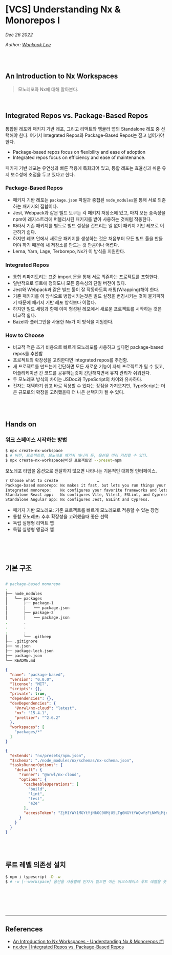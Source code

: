# [VCS] Understanding Nx & Monorepos I

*Dec 26 2022*

*Author: [Wonkook Lee](https://github.com/wonkooklee/today-i-learned)*

<br />

<!-- ![Post Thumbnail]() -->

<br />

## An Introduction to Nx Workspaces

> 모노레포와 Nx에 대해 알아본다.

<br />

## Integrated Repos vs. Package-Based Repos

통합된 레포와 패키지 기반 레포, 그리고 리액트와 앵귤러 앱의 Standalone 레포 중 선택해야 한다. 여기서 Integrated Repos와 Package-Based Repos는 짚고 넘어가야 한다.

- Package-based repos focus on flexibility and ease of adoption
- Integrated repos focus on efficiency and ease of maintenance.

패키지 기반 레포는 유연성과 빠른 적응에 특화되어 있고, 통합 레포는 효율성과 쉬운 유지 보수성에 초점을 두고 있다고 한다.

### Package-Based Repos

- 패키지 기반 레포는 `package.json` 파일과 중첩된 `node_modules`을 통해 서로 의존하는 패키지의 집합이다.
- Jest, Webpack과 같은 빌드 도구는 각 패키지 저장소에 있고, 마치 모든 종속성을 npm에 레지스트리에 퍼블리시된 패키지를 받아 사용하는 것처럼 작동한다.
- 따라서 기존 패키지를 별도로 빌드 설정을 건드리는 일 없이 패키지 기반 레포로 이관하기 쉽다.
- 하지만 레포 안에서 새로운 패키지를 생성하는 것은 처음부터 모든 빌드 툴을 만들어야 하기 때문에 새 저장소를 만드는 것 만큼이나 어렵다.
- Lerna, Yarn, Lage, Terborepo, Nx가 이 방식을 지원한다.

### Integrated Repos

- 통합 리파지토리는 표준 import 문을 통해 서로 의존하는 프로젝트를 포함한다.
- 일반적으로 루트에 정의도니 모든 종속성의 단일 버전이 있다.
- Jest와 Webpack과 같은 빌드 툴이 잘 작동하도록 래핑(Wrapping)해야 한다.
- 기존 패키지를 이 방식으로 병합시키는것은 빌드 설정을 변경시키는 것이 불가피하기 때문에 패키지 기반 레포 방식보다 어렵다.
- 하지만 빌드 세팅과 함께 이미 형성된 레포에서 새로운 프로젝트를 시작하는 것은 비교적 쉽다.
- Bazel과 플러그인을 사용한 Nx가 이 방식을 지원한다.

### How to Choose

- 비교적 적은 초기 비용으로 빠르게 모노레포를 사용하고 싶다면 package-based repos를 추천함
- 프로젝트의 확장성을 고려한다면 integrated repos를 추천함.
- 새 프로젝트를 만드는게 간단하면 모든 새로운 기능이 자체 프로젝트가 될 수 있고, 어플리케이션 간 코드를 공유하는것이 간단해지면서 유지 관리가 쉬워진다.
- 두 모노레포 방식의 차이는 JSDoc과 TypeScript의 차이와 유사하다.
- 전자는 채택하기 쉽고 바로 적용할 수 있다는 장점을 가져오지만, TypeScript는 더 큰 규모로의 확장을 고려했을때 더 나은 선택지가 될 수 있다.

<br />
<br />

## Hands on

### 워크 스페이스 시작하는 방법

```bash
$ npx create-nx-workspace
$ # 버전, 프로젝트명, 모노레포 패키지 매니저 등, 옵션을 미리 지정할 수 있다.
$ npx create-nx-workspace@버전 프로젝트명 --preset=npm
```

모노레포 타입을 옵션으로 전달하지 않으면 나타나는 기본적인 대화형 인터페이스.

```bash
? Choose what to create                 …
Package-based monorepo: Nx makes it fast, but lets you run things your way.
Integrated monorepo:    Nx configures your favorite frameworks and lets you focus on shipping features.
Standalone React app:   Nx configures Vite, Vitest, ESLint, and Cypress.
Standalone Angular app: Nx configures Jest, ESLint and Cypress.
```

- 패키지 기반 모노레포: 기존 프로젝트를 빠르게 모노레포로 적용할 수 있는 장점
- 통합 모노레포: 추후 확장성을 고려했을때 좋은 선택
- 독립 실행형 리액트 앱
- 독립 실행형 앵귤러 앱

<br />
<br />
<br />

## 기본 구조

## 

```bash
# package-based monorepo
.
├── node_modules
│   └── packages
│       ├── package-1
│       │   └── package.json
│       ├── package-2
│       │   └── package.json
.       .
.       .
.       .
│       └── .gitkeep
├── .gitignore
├── nx.json
├── package-lock.json
├── package.json
└── README.md
```


```json
{
  "name": "package-based",
  "version": "0.0.0",
  "license": "MIT",
  "scripts": {},
  "private": true,
  "dependencies": {},
  "devDependencies": {
    "@nrwl/nx-cloud": "latest",
    "nx": "15.4.1",
    "prettier": "^2.6.2"
  },
  "workspaces": [
    "packages/*"
  ]
}
```

```json
{
  "extends": "nx/presets/npm.json",
  "$schema": "./node_modules/nx/schemas/nx-schema.json",
  "tasksRunnerOptions": {
    "default": {
      "runner": "@nrwl/nx-cloud",
      "options": {
        "cacheableOperations": [
          "build",
          "lint",
          "test",
          "e2e"
        ],
        "accessToken": "ZjM1YWY1MGYtYjNkOC00MjU5LTg0NGYtYWQwYzFiNWRiMjdlfHJlYWQtd3JpdGU="
      }
    }
  }
}
```
<br />
<br />

## 루트 레벨 의존성 설치

```bash
$ npm i typescript -D -w
$ # -w [--workspace] 옵션을 사용할때 인자가 없으면 이는 워크스페이스 루트 레벨을 뜻한다.
```





<br /><br /><br /><br />

---
## References
- [An Introduction to Nx Workspaces - Understanding Nx & Monorepos #1](https://www.youtube.com/watch?v=QqM3MlyurUA)
- [nx.dev | Integrated Repos vs. Package-Based Repos](https://nx.dev/concepts/integrated-vs-package-based)